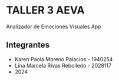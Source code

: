 # TALLER 3 AEVA
  Analizador de Emociones Visuales App
  

## Integrantes
- Karen Paola Moreno Palacios - 1940254
- Lina Marcela Rivas Rebolledo - 2028117
- 2024
